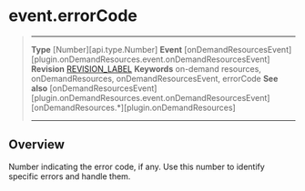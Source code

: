 # event.errorCode

> --------------------- ------------------------------------------------------------------------------------------
> __Type__              [Number][api.type.Number]
> __Event__             [onDemandResourcesEvent][plugin.onDemandResources.event.onDemandResourcesEvent]
> __Revision__          [REVISION_LABEL](REVISION_URL)
> __Keywords__          on-demand resources, onDemandResources, onDemandResourcesEvent, errorCode
> __See also__          [onDemandResourcesEvent][plugin.onDemandResources.event.onDemandResourcesEvent]
>						[onDemandResources.*][plugin.onDemandResources]
> --------------------- ------------------------------------------------------------------------------------------

## Overview

Number indicating the error code, if any. Use this number to identify specific errors and handle them.
